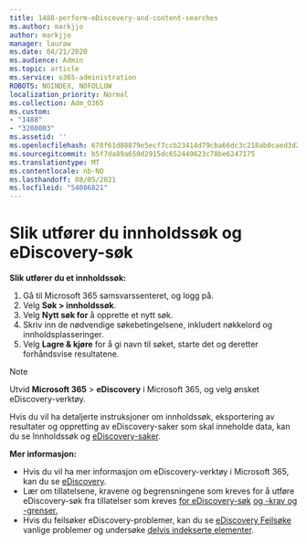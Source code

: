 ```yaml
---
title: 1488-perform-eDiscovery-and-content-searches
ms.author: markjjo
author: markjjo
manager: lauraw
ms.date: 04/21/2020
ms.audience: Admin
ms.topic: article
ms.service: o365-administration
ROBOTS: NOINDEX, NOFOLLOW
localization_priority: Normal
ms.collection: Adm_O365
ms.custom:
- "1488"
- "3200003"
ms.assetid: ''
ms.openlocfilehash: 678f61d88879e5ecf7ccb23414d79cba66dc3c218ab0caed3d2957d863e0596b
ms.sourcegitcommit: b5f7da89a650d2915dc652449623c78be6247175
ms.translationtype: MT
ms.contentlocale: nb-NO
ms.lasthandoff: 08/05/2021
ms.locfileid: "54086821"
---
```

# <a name="how-to-perform-content-searches-and-ediscovery-searches"></a>Slik utfører du innholdssøk og eDiscovery-søk

**Slik utfører du et innholdssøk:**

1. Gå til Microsoft 365 samsvarssenteret, og logg på.
2. Velg **Søk > innholdssøk**.
3. Velg **Nytt søk for** å opprette et nytt søk.
4. Skriv inn de nødvendige søkebetingelsene, inkludert nøkkelord og innholdsplasseringer.
5. Velg **Lagre & kjøre** for å gi navn til søket, starte det og deretter forhåndsvise resultatene.

> [!NOTE]
> Utvid **Microsoft 365**  >   **eDiscovery** i Microsoft 365, og velg ønsket eDiscovery-verktøy.

Hvis du vil ha detaljerte instruksjoner om innholdssøk, eksportering [](/microsoft-365/compliance/content-search) av resultater og oppretting av eDiscovery-saker som skal inneholde data, kan du se Innholdssøk og [eDiscovery-saker](/microsoft-365/compliance/ediscovery-cases).

**Mer informasjon:**

- Hvis du vil ha mer informasjon om eDiscovery-verktøy i Microsoft 365, kan du se [eDiscovery](/microsoft-365/compliance/ediscovery).
- Lær om tillatelsene, kravene og begrensningene som kreves for å utføre eDiscovery-søk fra tillatelser som kreves [for eDiscovery-søk](/microsoft-365/compliance/assign-ediscovery-permissions) [og -krav og -grenser.](/microsoft-365/compliance/limits-for-content-search)
- Hvis du feilsøker eDiscovery-problemer, kan du se [eDiscovery Feilsøke](/microsoft-365/compliance/ediscovery-troubleshooting-common-issues) vanlige problemer og undersøke [delvis indekserte elementer](/microsoft-365/compliance/investigating-partially-indexed-items-in-ediscovery).
